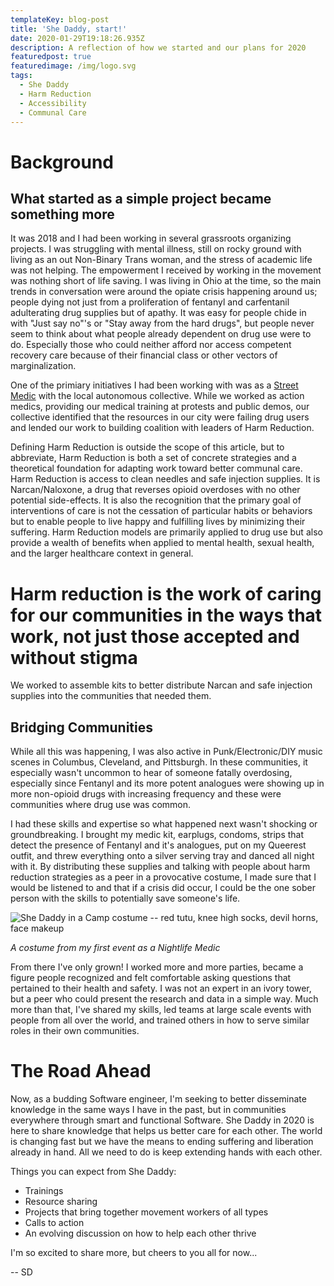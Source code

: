 ```yaml
---
templateKey: blog-post
title: 'She Daddy, start!'
date: 2020-01-29T19:18:26.935Z
description: A reflection of how we started and our plans for 2020
featuredpost: true
featuredimage: /img/logo.svg
tags:
  - She Daddy
  - Harm Reduction
  - Accessibility
  - Communal Care
---
```

# Background

## What started as a simple project became something more

It was 2018 and I had been working in several grassroots organizing projects. I was struggling with mental illness, still on rocky ground with living as an out Non-Binary Trans woman, and the stress of academic life was not helping. The empowerment I received by working in the movement was nothing short of life saving. I was living in Ohio at the time, so the main trends in conversation were around the opiate crisis happening around us; people dying not just from a proliferation of fentanyl and carfentanil adulterating drug supplies but of apathy. It was easy for people chide in with "Just say no"'s or "Stay away from the hard drugs", but people never seem to think about what people already dependent on drug use were to do. Especially those who could neither afford nor access competent recovery care because of their financial class or other vectors of marginalization.

One of the primiary initiatives I had been working with was as a [Street Medic](https://risingtidenorthamerica.org/2019/06/street-medics%E2%80%8A-%E2%80%8Akeeping-our-movements-healthy-and-safe/ "What is a Street Medic?") with the local autonomous collective. While we worked as action medics, providing our medical training at protests and public demos, our collective identified that the resources in our city were failing drug users and lended our work to building coalition with leaders of Harm Reduction.

Defining Harm Reduction is outside the scope of this article, but to abbreviate, Harm Reduction is both a set of concrete strategies and a theoretical foundation for adapting work toward better communal care. Harm Reduction is access to clean needles and safe injection supplies. It is Narcan/Naloxone, a drug that reverses opioid overdoses with no other potential side-effects. It is also the recognition that the primary goal of interventions of care is not the cessation of particular habits or behaviors but to enable people to live happy and fulfilling lives by minimizing their suffering. Harm Reduction models are primarily applied to drug use but also provide a wealth of benefits when applied to mental health, sexual health, and the larger healthcare context in general.

# Harm reduction is the work of caring for our communities in the ways that work, not just those accepted and without stigma

We worked to assemble kits to better distribute Narcan and safe injection supplies into the communities that needed them. 

## Bridging Communities

While all this was happening, I was also active in Punk/Electronic/DIY music scenes in Columbus, Cleveland, and Pittsburgh. In these communities, it especially wasn't uncommon to hear of someone fatally overdosing, especially since Fentanyl and its more potent analogues were showing up in more non-opioid drugs with increasing frequency and these were communities where drug use was common. 

I had these skills and expertise so what happened next wasn't shocking or groundbreaking. I brought my medic kit, earplugs, condoms, strips that detect the presence of Fentanyl and it's analogues, put on my Queerest outfit, and threw everything onto a silver serving tray and danced all night with it. By distributing these supplies and talking with people about harm reduction strategies as a peer in a provocative costume, I made sure that I would be listened to and that if a crisis did occur, I could be the one sober person with the skills to potentially save someone's life.



![She Daddy in a Camp costume -- red tutu, knee high socks, devil horns, face makeup](/img/IMG_1793.jpeg "A costume from early on in my career as a Nightlife Medic")

*A costume from my first event as a Nightlife Medic*

From there I've only grown! I worked more and more parties, became a figure people recognized and felt comfortable asking questions that pertained to their health and safety. I was not an expert in an ivory tower, but a peer who could present the research and data in a simple way. Much more than that, I've shared my skills, led teams at large scale events with people from all over the world, and trained others in how to serve similar roles in their own communities. 

# The Road Ahead

Now, as a budding Software engineer, I'm seeking to better disseminate knowledge in the same ways I have in the past, but in communities everywhere through smart and functional Software. She Daddy in 2020 is here to share knowledge that helps us better care for each other. The world is changing fast but we have the means to ending suffering and liberation already in hand. All we need to do is keep extending hands with each other. 

Things you can expect from She Daddy: 

* Trainings
* Resource sharing
* Projects that bring together movement workers of all types
* Calls to action 
* An evolving discussion on how to help each other thrive

I'm so excited to share more, but cheers to you all for now...

\-- SD
